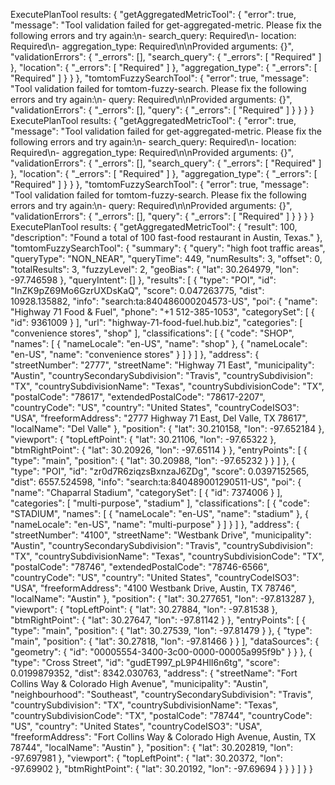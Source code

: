 ExecutePlanTool results: {
  "getAggregatedMetricTool": {
    "error": true,
    "message": "Tool validation failed for get-aggregated-metric. Please fix the following errors and try again:\n- search_query: Required\n- location: Required\n- aggregation_type: Required\n\nProvided arguments: {}",
    "validationErrors": {
      "_errors": [],
      "search_query": {
        "_errors": [
          "Required"
        ]
      },
      "location": {
        "_errors": [
          "Required"
        ]
      },
      "aggregation_type": {
        "_errors": [
          "Required"
        ]
      }
    }
  },
  "tomtomFuzzySearchTool": {
    "error": true,
    "message": "Tool validation failed for tomtom-fuzzy-search. Please fix the following errors and try again:\n- query: Required\n\nProvided arguments: {}",
    "validationErrors": {
      "_errors": [],
      "query": {
        "_errors": [
          "Required"
        ]
      }
    }
  }
}
ExecutePlanTool results: {
  "getAggregatedMetricTool": {
    "error": true,
    "message": "Tool validation failed for get-aggregated-metric. Please fix the following errors and try again:\n- search_query: Required\n- location: Required\n- aggregation_type: Required\n\nProvided arguments: {}",
    "validationErrors": {
      "_errors": [],
      "search_query": {
        "_errors": [
          "Required"
        ]
      },
      "location": {
        "_errors": [
          "Required"
        ]
      },
      "aggregation_type": {
        "_errors": [
          "Required"
        ]
      }
    }
  },
  "tomtomFuzzySearchTool": {
    "error": true,
    "message": "Tool validation failed for tomtom-fuzzy-search. Please fix the following errors and try again:\n- query: Required\n\nProvided arguments: {}",
    "validationErrors": {
      "_errors": [],
      "query": {
        "_errors": [
          "Required"
        ]
      }
    }
  }
}
ExecutePlanTool results: {
  "getAggregatedMetricTool": {
    "result": 100,
    "description": "Found a total of 100 fast-food restaurant in Austin, Texas."
  },
  "tomtomFuzzySearchTool": {
    "summary": {
      "query": "high foot traffic areas",
      "queryType": "NON_NEAR",
      "queryTime": 449,
      "numResults": 3,
      "offset": 0,
      "totalResults": 3,
      "fuzzyLevel": 2,
      "geoBias": {
        "lat": 30.264979,
        "lon": -97.746598
      },
      "queryIntent": []
    },
    "results": [
      {
        "type": "POI",
        "id": "InZK9pZ69Mo6GzrUXDsKaQ",
        "score": 0.047263775,
        "dist": 10928.135882,
        "info": "search:ta:840486000204573-US",
        "poi": {
          "name": "Highway 71 Food & Fuel",
          "phone": "+1 512-385-1053",
          "categorySet": [
            {
              "id": 9361009
            }
          ],
          "url": "highway-71-food-fuel.hub.biz",
          "categories": [
            "convenience stores",
            "shop"
          ],
          "classifications": [
            {
              "code": "SHOP",
              "names": [
                {
                  "nameLocale": "en-US",
                  "name": "shop"
                },
                {
                  "nameLocale": "en-US",
                  "name": "convenience stores"
                }
              ]
            }
          ]
        },
        "address": {
          "streetNumber": "2777",
          "streetName": "Highway 71 East",
          "municipality": "Austin",
          "countrySecondarySubdivision": "Travis",
          "countrySubdivision": "TX",
          "countrySubdivisionName": "Texas",
          "countrySubdivisionCode": "TX",
          "postalCode": "78617",
          "extendedPostalCode": "78617-2207",
          "countryCode": "US",
          "country": "United States",
          "countryCodeISO3": "USA",
          "freeformAddress": "2777 Highway 71 East, Del Valle, TX 78617",
          "localName": "Del Valle"
        },
        "position": {
          "lat": 30.210158,
          "lon": -97.652184
        },
        "viewport": {
          "topLeftPoint": {
            "lat": 30.21106,
            "lon": -97.65322
          },
          "btmRightPoint": {
            "lat": 30.20926,
            "lon": -97.65114
          }
        },
        "entryPoints": [
          {
            "type": "main",
            "position": {
              "lat": 30.20988,
              "lon": -97.65232
            }
          }
        ]
      },
      {
        "type": "POI",
        "id": "zr0d7R6ziqzsBxnzaJ6ZDg",
        "score": 0.0397152565,
        "dist": 6557.524598,
        "info": "search:ta:840489001290511-US",
        "poi": {
          "name": "Chaparral Stadium",
          "categorySet": [
            {
              "id": 7374006
            }
          ],
          "categories": [
            "multi-purpose",
            "stadium"
          ],
          "classifications": [
            {
              "code": "STADIUM",
              "names": [
                {
                  "nameLocale": "en-US",
                  "name": "stadium"
                },
                {
                  "nameLocale": "en-US",
                  "name": "multi-purpose"
                }
              ]
            }
          ]
        },
        "address": {
          "streetNumber": "4100",
          "streetName": "Westbank Drive",
          "municipality": "Austin",
          "countrySecondarySubdivision": "Travis",
          "countrySubdivision": "TX",
          "countrySubdivisionName": "Texas",
          "countrySubdivisionCode": "TX",
          "postalCode": "78746",
          "extendedPostalCode": "78746-6566",
          "countryCode": "US",
          "country": "United States",
          "countryCodeISO3": "USA",
          "freeformAddress": "4100 Westbank Drive, Austin, TX 78746",
          "localName": "Austin"
        },
        "position": {
          "lat": 30.277651,
          "lon": -97.813287
        },
        "viewport": {
          "topLeftPoint": {
            "lat": 30.27884,
            "lon": -97.81538
          },
          "btmRightPoint": {
            "lat": 30.27647,
            "lon": -97.81142
          }
        },
        "entryPoints": [
          {
            "type": "main",
            "position": {
              "lat": 30.27539,
              "lon": -97.81479
            }
          },
          {
            "type": "main",
            "position": {
              "lat": 30.27818,
              "lon": -97.81466
            }
          }
        ],
        "dataSources": {
          "geometry": {
            "id": "00005554-3400-3c00-0000-00005a995f9b"
          }
        }
      },
      {
        "type": "Cross Street",
        "id": "gudET997_pL9P4HlI6n6tg",
        "score": 0.0199879352,
        "dist": 8342.030763,
        "address": {
          "streetName": "Fort Collins Way & Colorado High Avenue",
          "municipality": "Austin",
          "neighbourhood": "Southeast",
          "countrySecondarySubdivision": "Travis",
          "countrySubdivision": "TX",
          "countrySubdivisionName": "Texas",
          "countrySubdivisionCode": "TX",
          "postalCode": "78744",
          "countryCode": "US",
          "country": "United States",
          "countryCodeISO3": "USA",
          "freeformAddress": "Fort Collins Way & Colorado High Avenue, Austin, TX 78744",
          "localName": "Austin"
        },
        "position": {
          "lat": 30.202819,
          "lon": -97.697981
        },
        "viewport": {
          "topLeftPoint": {
            "lat": 30.20372,
            "lon": -97.69902
          },
          "btmRightPoint": {
            "lat": 30.20192,
            "lon": -97.69694
          }
        }
      }
    ]
  }
}